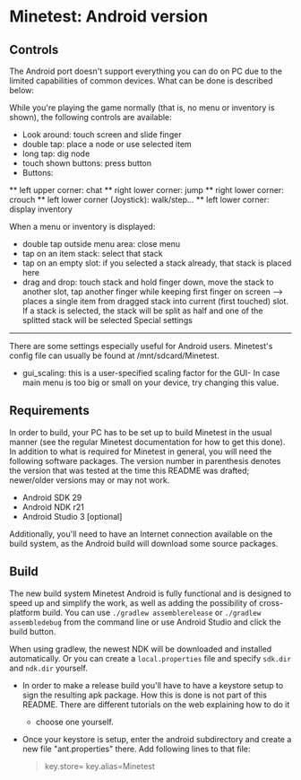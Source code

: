 # Minetest: Android version

## Controls

The Android port doesn't support everything you can do on PC due to the
limited capabilities of common devices. What can be done is described
below:

While you're playing the game normally (that is, no menu or inventory is
shown), the following controls are available:
* Look around: touch screen and slide finger
* double tap: place a node or use selected item
* long tap: dig node
* touch shown buttons: press button
* Buttons:

** left upper corner: chat
** right lower corner: jump
** right lower corner: crouch
** left lower corner (Joystick): walk/step...
** left lower corner: display inventory

When a menu or inventory is displayed:
* double tap outside menu area: close menu
* tap on an item stack: select that stack
* tap on an empty slot: if you selected a stack already, that stack is placed here
* drag and drop: touch stack and hold finger down, move the stack to another
  slot, tap another finger while keeping first finger on screen
  --> places a single item from dragged stack into current (first touched) slot. If a stack is selected, the stack will be split as half and one of the splitted stack will be selected
Special settings
----------------
There are some settings especially useful for Android users. Minetest's config
file can usually be found at /mnt/sdcard/Minetest.

* gui_scaling: this is a user-specified scaling factor for the GUI- In case
               main menu is too big or small on your device, try changing this
               value.

Requirements
------------

In order to build, your PC has to be set up to build Minetest in the usual
manner (see the regular Minetest documentation for how to get this done).
In addition to what is required for Minetest in general, you will need the
following software packages. The version number in parenthesis denotes the
version that was tested at the time this README was drafted; newer/older
versions may or may not work.

* Android SDK 29
* Android NDK r21
* Android Studio 3 [optional]

Additionally, you'll need to have an Internet connection available on the
build system, as the Android build will download some source packages.

Build
-----

The new build system Minetest Android is fully functional and is designed to
speed up and simplify the work, as well as adding the possibility of
cross-platform build.
You can use `./gradlew assemblerelease` or `./gradlew assembledebug` from the
command line or use Android Studio and click the build button.

When using gradlew, the newest NDK will be downloaded and installed
automatically. Or you can create a `local.properties` file and specify
`sdk.dir` and `ndk.dir` yourself.

* In order to make a release build you'll have to have a keystore setup to sign
  the resulting apk package. How this is done is not part of this README. There
  are different tutorials on the web explaining how to do it
  - choose one yourself.

* Once your keystore is setup, enter the android subdirectory and create a new
  file "ant.properties" there. Add following lines to that file:

  > key.store=<path to your keystore>
  > key.alias=Minetest
